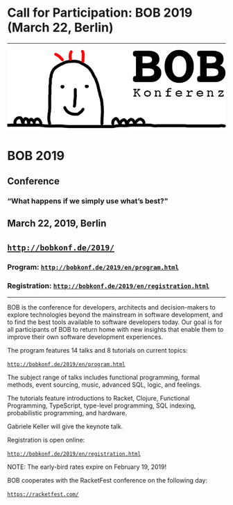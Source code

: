 ---
---

<head><meta charset="utf-8"></head>

# Call for Participation: BOB 2019 (March 22, Berlin)

<hr/>

![BOB Logo](/images/bob_head.png)

# BOB 2019

## Conference

### “What happens if we simply use what’s best?”

## March 22, 2019, Berlin

## [`http://bobkonf.de/2019/`](http://bobkonf.de/2019/)

### Program: [`http://bobkonf.de/2019/en/program.html`](http://bobkonf.de/2019/en/program.html)

### Registration: [`http://bobkonf.de/2019/en/registration.html`](http://bobkonf.de/2019/en/registration.html)

<hr/>

BOB is the conference for developers, architects and decision-makers
to explore technologies beyond the mainstream in software development,
and to find the best tools available to software developers today. Our
goal is for all participants of BOB to return home with new insights
that enable them to improve their own software development
experiences.

The program features 14 talks and 8 tutorials on current topics:

[`http://bobkonf.de/2019/en/program.html`](http://bobkonf.de/2019/en/program.html)

The subject range of talks includes functional programming,
formal methods, event sourcing, music, advanced SQL, logic, and feelings.

The tutorials feature introductions to Racket, Clojure, Functional
Programming, TypeScript, type-level programming, SQL indexing,
probabilistic programming, and hardware.

Gabriele Keller will give the keynote talk.

Registration is open online:

[`http://bobkonf.de/2019/en/registration.html`](http://bobkonf.de/2019/en/registration.html)

NOTE: The early-bird rates expire on February 19, 2019!

BOB cooperates with the RacketFest conference on the following
day:

[`https://racketfest.com/`](https://racketfest.com/)
